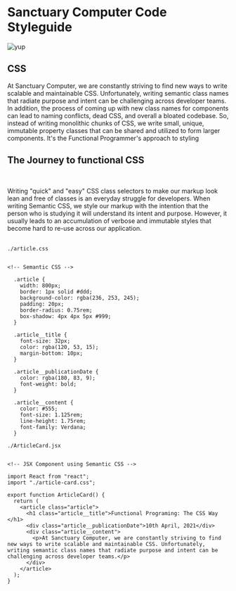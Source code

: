 # Sanctuary Computer Code Styleguide

![yup](http://i.giphy.com/xTiTntB8WSMsSDZIDm.gif)

## CSS

At Sanctuary Computer, we are constantly striving to find new ways to write scalable and maintainable CSS. Unfortunately, writing semantic class names that radiate purpose and intent can be challenging across developer teams. In addition, the process of coming up with new class names for components can lead to naming conflicts, dead CSS, and overall a bloated codebase. So, instead of writing monolithic chunks of CSS, we write small, unique, immutable property classes that can be shared and utilized to form larger components. It's the Functional Programmer's approach to styling
<br>

## The Journey to functional CSS

<br>

Writing "quick" and "easy" CSS class selectors to make our markup look lean and free of classes is an everyday struggle for developers. When writing Semantic CSS, we style our markup with the intention that the person who is studying it will understand its intent and purpose. However, it usually leads to an accumulation of verbose and immutable styles that become hard to re-use across our application.
<br>
<br>


`./article.css`

```

<!-- Semantic CSS -->

  .article {
    width: 800px;
    border: 1px solid #ddd;
    background-color: rgba(236, 253, 245);
    padding: 20px;
    border-radius: 0.75rem;
    box-shadow: 4px 4px 5px #999;
  }

  .article__title {
    font-size: 32px;
    color: rgba(120, 53, 15);
    margin-bottom: 10px;
  }

  .article__publicationDate {
    color: rgba(180, 83, 9);
    font-weight: bold;
  }

  .article__content {
    color: #555;
    font-size: 1.125rem;
    line-height: 1.75rem;
    font-family: Verdana;
  }

```

`./ArticleCard.jsx`

```

<!-- JSX Component using Semantic CSS -->

import React from "react";
import "./article-card.css";

export function ArticleCard() {
  return (
    <article class="article">
      <h1 class="article__title">Functional Programing: The CSS Way </h1>
      <div class="article__publicationDate">10th April, 2021</div>
      <div class="article__content">
        <p>At Sanctuary Computer, we are constantly striving to find new ways to write scalable and maintainable CSS. Unfortunately, writing semantic class names that radiate purpose and intent can be challenging across developer teams.</p>
      </div>
    </article>
  );
}

```

<!-- In the example above, we defined four unique classes within this componet. Lets say we wanted to re-use this component on another feature: display a preview of anarticle in a card layout.

Resources
https://adamwathan.me/css-utility-classes-and-separation-of-concerns/
https://levelup.gitconnected.com/im-finally-giving-functional-css-a-chance-a9ab284dde12 -->
